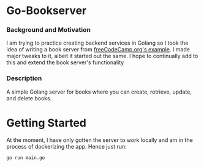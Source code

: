 # Go-Bookserver
### Background and Motivation
I am trying to practice creating backend services in Golang so I took the idea of writing a book server from [freeCodeCamp.org's example](https://github.com/AkhilSharma90/Golang-MySQL-CRUD-Bookstore-Management-API). I made major tweaks to it, albeit it started out the same.
I hope to continually add to this and extend the book server's functionality

### Description
A simple Golang server for books where you can create, retrieve, update, and delete books.

# Getting Started
At the moment, I have only gotten the server to work locally and am in the process of dockerizing the app.
Hence just run:

```bash
go run main.go
```